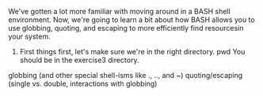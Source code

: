 We've gotten a lot more familiar with moving around in a BASH shell environment. Now, we're going to learn a bit about how BASH allows you to use globbing, quoting, and escaping to more efficiently find resourcesin your system.

1) First things first, let's make sure we're in the right directory.
    pwd
You should be in the exercise3 directory.



globbing (and other special shell-isms like ., .., and ~)
quoting/escaping (single vs. double, interactions with globbing)
